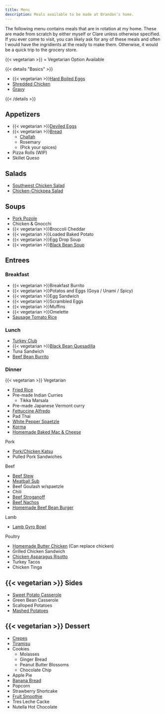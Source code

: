 ```yaml
---
title: Menu
description: Meals available to be made at Brandon's home.
---
```


The following menu contains meals that are in rotation at my home. These are made from scratch by either myself or Clare unless otherwise specified. If you ever come to visit, you can likely ask for any of these meals and often I would have the ingridients at the ready to make them. Otherwise, it would be a quick trip to the grocery store.

{{< vegetarian >}} = Vegetarian Option Available

{{< details "Basics" >}}
- {{< vegetarian >}}[Hard Boiled Eggs](hard-boiled-eggs/)
- [Shredded Chicken](shredded-chicken/)
- [Gravy](gravy/)

{{< /details >}}

## Appetizers

- {{< vegetarian >}}[Deviled Eggs](deviled-eggs/)
- {{< vegetarian >}}[Bread](bread/)
    * [Challah](challah/)
    * Rosemary
    * (Pick your spices)
- Pizza Rolls (WIP)
- Skillet Queso

## Salads
- [Southwest Chicken Salad](southwest-chicken-salad/)
- [Chicken-Chickpea Salad](chicken-chickpea-salad/)

## Soups

- [Pork Pozole](pork-pozole/)
- Chicken & Gnocchi
- {{< vegetarian >}}Broccoli Cheddar
- {{< vegetarian >}}Loaded Baked Potato
- {{< vegetarian >}}Egg Drop Soup
- {{< vegetarian >}}[Black Bean Soup](black-bean-soup/)

## Entrees

### Breakfast

- {{< vegetarian >}}Breakfast Burrito
- {{< vegetarian >}}Potatos and Eggs (Goya / Unami / Spicy)
- {{< vegetarian >}}Egg Sandwich
- {{< vegetarian >}}Scrambled Eggs
- {{< vegetarian >}}Muffins
- {{< vegetarian >}}Omelette
- [Sausage Tomato Rice](sausage-tomato-rice/)

### Lunch

- [Turkey Club](turkey-club-sandwich/)
- {{< vegetarian >}}[Black Bean Quesadilla](black-bean-quesadilla)
- Tuna Sandwich
- [Beef Bean Burrito](beef-bean-burrito/)

### Dinner

{{< vegetarian >}} Vegetarian
- [Fried Rice](fried-rice/)
- Pre-made Indian Curries
    * Tikka Marsala
- Pre-made Japanese Vermont curry
- [Fettuccine Alfredo](fettuccine-alfredo/)
- Pad Thai
- [White Pepper Spaetzle](white-pepper-spaetzle/)
- [Korma](korma/)
- [Homemade Baked Mac & Cheese](baked-mac-and-cheese/)


Pork
- [Pork/Chicken Katsu](pork-chicken-katsu/)
- Pulled Pork Sandwiches


Beef
- [Beef Stew](beef-stew/)
- [Meatball Sub](meatball-sub/)
- Beef Goulash w/spaetzle
- Chili
- [Beef Stroganoff](beef-stroganoff/)
- [Beef Nachos](beef-nachos/)
- [Homemade Beef Bean Burger](beef-bean-burger/)


Lamb
- [Lamb Gyro Bowl](lamb-gyro-bowl/)


Poultry
- [Homemade Butter Chicken](butter-chicken/) (Can replace chicken)
- Grilled Chicken Sandwich
- [Chicken Asparagus Risotto](chicken-asparagus-risotto/)
- Turkey Tacos
- Chicken Tinga

## {{< vegetarian >}} Sides

- [Sweet Potato Casserole](sweet-potato-casserole/)
- Green Bean Casserole
- Scalloped Potatoes
- [Mashed Potatoes](mashed-potatoes/)

## {{< vegetarian >}} Dessert

- [Crepes](crepes/)
- [Tiramisu](tiramisu/)
- Cookies
  * Molasses
  * Ginger Bread
  * Peanut Butter Blossoms
  * Chocolate Chip
- Apple Pie
- [Banana Bread](banana-bread/)
- Popcorn
- Strawberry Shortcake
- [Fruit Smoothie](fruit-smoothie/)
- Tres Leche Cacke
- Nutella Hot Chocolate
